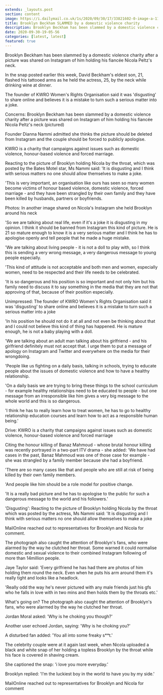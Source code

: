 ```yaml
---
extends: _layouts.post
section: content
image: https://i.dailymail.co.uk/1s/2020/09/30/17/33821602-0-image-a-11_1601483230067.jpg 
title: Brooklyn Beckham SLAMMED by a domestic violence charity 
description: Brooklyn Beckham has been slammed by a domestic violence charity after a picture was shared on Instagram of him holding his fiancée Nicola Peltzs neck. 
date: 2020-09-30-19-05-56 
categories: [latest, latest] 
featured: true 
--- 
```

Brooklyn Beckham has been slammed by a domestic violence charity after a picture was shared on Instagram of him holding his fiancée Nicola Peltz's neck.

In the snap posted earlier this week, David Beckham's eldest son, 21, flashed his tattooed arms as he held the actress, 25, by the neck while drinking wine at dinner.

The founder of KWRO Women's Rights Organisation said it was 'disgusting' to share online and believes it is a mistake to turn such a serious matter into a joke.

Concerns: Brooklyn Beckham has been slammed by a domestic violence charity after a picture was shared on Instagram of him holding his fiancée Nicola Peltz's neck (pictured)

Founder Dianna Nammi admitted she thinks the picture should be deleted from Instagram and the couple should be forced to publicly apologise.  

KWRO is a charity that campaigns against issues such as domestic violence, honour-based violence and forced marriage.

Reacting to the picture of Brooklyn holding Nicola by the throat, which was posted by the Bates Motel star, Ms Nammi said: 'It is disgusting and I think with serious matters no one should allow themselves to make a joke.

'This is very important, an organisation like ours has seen so many women become victims of honour based violence, domestic violence, forced marriage - and they have been strangled by their own family and they have been killed by husbands, partners or boyfriends.

Photos: In another image shared on Nicola's Instagram she held Brooklyn around his neck

'So we are talking about real life, even if it's a joke it is disgusting in my opinion. I think it should be banned from Instagram this kind of picture. He is 21 so mature enough to know it is a very serious matter and I think he has to apologise openly and tell people that he made a huge mistake.

'We are talking about living people - it is not a doll to play with, so I think this is sending a very wrong message, a very dangerous message to young people especially.

'This kind of attitude is not acceptable and both men and women, especially women, need to be respected and their life needs to be celebrated.

'It is so dangerous and his position is so important and not only him but his family need to discuss it to say something in the media that they are not that approving of that, because of their position especially.

Unimpressed: The founder of KWRO Women's Rights Organisation said it was 'disgusting' to share online and believes it is a mistake to turn such a serious matter into a joke

'In his position he should not do it at all and not even be thinking about that and I could not believe this kind of thing has happened. He is mature enough, he is not a baby playing with a doll.

'We are talking about an adult man talking about his girlfriend - and his girlfriend definitely must not accept that. I urge them to put a message of apology on Instagram and Twitter and everywhere on the media for their wrongdoing.

'People like us fighting on a daily basis, talking in schools, trying to educate people about the issues of domestic violence and how to have a healthy relationship.

'On a daily basis we are trying to bring these things to the school curriculum - for example healthy relationships need to be educated to people - but one message from an irresponsible like him gives a very big message to the whole world and this is so dangerous.

'I think he has to really learn how to treat women, he has to go to healthy relationship education courses and learn how to act as a responsible human being.'

Drive: KWRO is a charity that campaigns against issues such as domestic violence, honour-based violence and forced marriage

Citing the honour killing of Banaz Mahmoud - whose brutal honour killing was recently portrayed in a two-part ITV drama - she added: 'We have had cases in the past, Banaz Mahmoud was one of those case for example - she was strangled by a family member because she had a boyfriend.

'There are so many cases like that and people who are still at risk of being killed by their own family members.

'And people like him should be a role model for positive change.

'It is a really bad picture and he has to apologise to the public for such a dangerous message to the world and his followers.'

'Disgusting': Reacting to the picture of Brooklyn holding Nicola by the throat which was posted by the actress, Ms Nammi said: 'It is disgusting and I think with serious matters no one should allow themselves to make a joke

MailOnline reached out to representatives for Brooklyn and Nicola for comment.  

The photograph also caught the attention of Brooklyn's fans, who were alarmed by the way he clutched her throat. Some warned it could normalise domestic and sexual violence to their combined Instagram following of more than 14million people.

Jaye Taylor said: 'Every girlfriend he has had there are photos of him holding them round the neck. Even when he puts his arm around them it's really tight and looks like a headlock.

'Really odd the way he's never pictured with any male friends just his gfs who he falls in love with in two mins and then holds them by the throats etc.'

What's going on? The photograph also caught the attention of Brooklyn's fans, who were alarmed by the way he clutched her throat.

Jordan Moral asked: 'Why is he choking you though?'

Another user echoed Jordan, saying: 'Why is he choking you?'

A disturbed fan added: 'You all into some freaky s**t.'

The celebrity couple were at it again last week, when Nicola uploaded a black and white snap of her holding a topless Brooklyn by the throat while his face is covered in shaving cream.

She captioned the snap: 'i love you more everyday.'

Brooklyn replied: 'I'm the luckiest boy in the world to have you by my side.'

MailOnline reached out to representatives for Brooklyn and Nicola for comment

